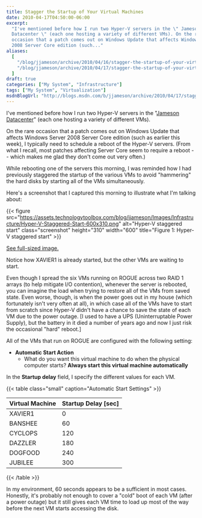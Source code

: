 ```yaml
---
title: Stagger the Startup of Your Virtual Machines
date: 2010-04-17T04:50:00-06:00
excerpt:
  "I've mentioned before how I run two Hyper-V servers in the \" Jameson
  Datacenter \" (each one hosting a variety of different VMs). On the rare
  occasion that a patch comes out on Windows Update that affects Windows Server
  2008 Server Core edition (such..."
aliases:
  [
    "/blog/jjameson/archive/2010/04/16/stagger-the-startup-of-your-virtual-machines.aspx",
    "/blog/jjameson/archive/2010/04/17/stagger-the-startup-of-your-virtual-machines.aspx",
  ]
draft: true
categories: ["My System", "Infrastructure"]
tags: ["My System", "Virtualization"]
msdnBlogUrl: "http://blogs.msdn.com/b/jjameson/archive/2010/04/17/stagger-the-startup-of-your-virtual-machines.aspx"
---
```


I've mentioned before how I run two Hyper-V servers in the
"[Jameson Datacenter](/blog/jjameson/2009/09/14/the-jameson-datacenter)" (each
one hosting a variety of different VMs).

On the rare occasion that a patch comes out on Windows Update that affects
Windows Server 2008 Server Core edition (such as earlier this week), I typically
need to schedule a reboot of the Hyper-V servers. (From what I recall, most
patches affecting Server Core seem to require a reboot -- which makes me glad
they don't come out very often.)

While rebooting one of the servers this morning, I was reminded how I had
previously staggered the startup of the various VMs to avoid "hammering" the
hard disks by starting all of the VMs simultaneously.

Here's a screenshot that I captured this morning to illustrate what I'm talking
about:

{{< figure
src="https://assets.technologytoolbox.com/blog/jjameson/Images/Infrastructure/Hyper-V-Staggered-Start-600x310.png"
alt="Hyper-V staggered start" class="screenshot" height="310" width="600"
title="Figure 1: Hyper-V staggered start" >}}

[See full-sized image.](https://assets.technologytoolbox.com/blog/jjameson/Images/Infrastructure/Hyper-V-Staggered-Start-1153x595.png)

Notice how XAVIER1 is already started, but the other VMs are waiting to start.

Even though I spread the six VMs running on ROGUE across two RAID 1 arrays (to
help mitigate I/O contention), whenever the server is rebooted, you can imagine
the load when trying to restore all of the VMs from saved state. Even worse,
though, is when the power goes out in my house (which fortunately isn't very
often at all), in which case all of the VMs have to start from scratch since
Hyper-V didn't have a chance to save the state of each VM due to the power
outage. [I used to have a UPS (Uninterruptable Power Supply), but the battery in
it died a number of years ago and now I just risk the occasional "hard" reboot.]

All of the VMs that run on ROGUE are configured with the following setting:

- **Automatic Start Action**
  - What do you want this virtual machine to do when the physical computer
    starts? **Always start this virtual machine automatically**

In the **Startup delay** field, I specify the different values for each VM.

{{< table class="small" caption="Automatic Start Settings" >}}

| Virtual Machine | Startup Delay [sec] |
| --- | --- |
| XAVIER1 | 0 |
| BANSHEE | 60 |
| CYCLOPS | 120 |
| DAZZLER | 180 |
| DOGFOOD | 240 |
| JUBILEE | 300 |

{{< /table >}}

In my environment, 60 seconds appears to be a sufficient in most cases.
Honestly, it's probably not enough to cover a "cold" boot of each VM (after a
power outage) but it still gives each VM time to load up most of the way before
the next VM starts accessing the disk.

